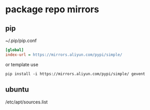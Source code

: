 # package repo mirrors

## pip

~/.pip/pip.conf
```ini
[global]
index-url = https://mirrors.aliyun.com/pypi/simple/
```

or template use
```
pip install -i https://mirrors.aliyun.com/pypi/simple/ gevent
```

## ubuntu

/etc/apt/sources.list
```
```
